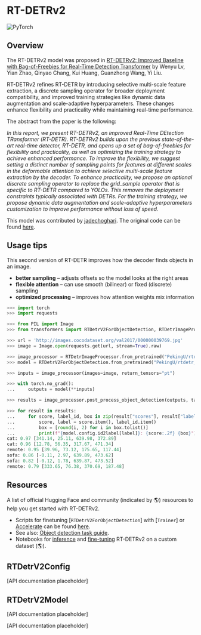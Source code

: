 <!--Copyright 2025 The HuggingFace Team. All rights reserved.

Licensed under the Apache License, Version 2.0 (the "License"); you may not use this file except in compliance with
the License. You may obtain a copy of the License at

http://www.apache.org/licenses/LICENSE-2.0

Unless required by applicable law or agreed to in writing, software distributed under the License is distributed on
an "AS IS" BASIS, WITHOUT WARRANTIES OR CONDITIONS OF ANY KIND, either express or implied. See the License for the
specific language governing permissions and limitations under the License.

⚠️ Note that this file is in Markdown but contain specific syntax for our doc-builder (similar to MDX) that may not be
rendered properly in your Markdown viewer.

-->

# RT-DETRv2

<div class="flex flex-wrap space-x-1">
<img alt="PyTorch" src="https://img.shields.io/badge/PyTorch-DE3412?style=flat&logo=pytorch&logoColor=white">
</div>

## Overview

The RT-DETRv2 model was proposed in [RT-DETRv2: Improved Baseline with Bag-of-Freebies for Real-Time Detection Transformer](https://arxiv.org/abs/2407.17140) by Wenyu Lv, Yian Zhao, Qinyao Chang, Kui Huang, Guanzhong Wang, Yi Liu.

RT-DETRv2 refines RT-DETR by introducing selective multi-scale feature extraction, a discrete sampling operator for broader deployment compatibility, and improved training strategies like dynamic data augmentation and scale-adaptive hyperparameters. These changes enhance flexibility and practicality while maintaining real-time performance.

The abstract from the paper is the following:

*In this report, we present RT-DETRv2, an improved Real-Time DEtection TRansformer (RT-DETR). RT-DETRv2 builds upon the previous state-of-the-art real-time detector, RT-DETR, and opens up a set of bag-of-freebies for flexibility and practicality, as well as optimizing the training strategy to achieve enhanced performance. To improve the flexibility, we suggest setting a distinct number of sampling points for features at different scales in the deformable attention to achieve selective multi-scale feature extraction by the decoder. To enhance practicality, we propose an optional discrete sampling operator to replace the grid_sample operator that is specific to RT-DETR compared to YOLOs. This removes the deployment constraints typically associated with DETRs. For the training strategy, we propose dynamic data augmentation and scale-adaptive hyperparameters customization to improve performance without loss of speed.*

This model was contributed by [jadechoghari](https://huggingface.co/jadechoghari).
The original code can be found [here](https://github.com/lyuwenyu/RT-DETR).

## Usage tips 

This second version of RT-DETR improves how the decoder finds objects in an image. 

- **better sampling** – adjusts offsets so the model looks at the right areas
- **flexible attention** – can use smooth (bilinear) or fixed (discrete) sampling
- **optimized processing** – improves how attention weights mix information

```py
>>> import torch
>>> import requests

>>> from PIL import Image
>>> from transformers import RTDetrV2ForObjectDetection, RTDetrImageProcessor

>>> url = 'http://images.cocodataset.org/val2017/000000039769.jpg'
>>> image = Image.open(requests.get(url, stream=True).raw)

>>> image_processor = RTDetrImageProcessor.from_pretrained("PekingU/rtdetr_v2_r18vd")
>>> model = RTDetrV2ForObjectDetection.from_pretrained("PekingU/rtdetr_v2_r18vd")

>>> inputs = image_processor(images=image, return_tensors="pt")

>>> with torch.no_grad():
...     outputs = model(**inputs)

>>> results = image_processor.post_process_object_detection(outputs, target_sizes=torch.tensor([(image.height, image.width)]), threshold=0.5)

>>> for result in results:
...     for score, label_id, box in zip(result["scores"], result["labels"], result["boxes"]):
...         score, label = score.item(), label_id.item()
...         box = [round(i, 2) for i in box.tolist()]
...         print(f"{model.config.id2label[label]}: {score:.2f} {box}")
cat: 0.97 [341.14, 25.11, 639.98, 372.89]
cat: 0.96 [12.78, 56.35, 317.67, 471.34]
remote: 0.95 [39.96, 73.12, 175.65, 117.44]
sofa: 0.86 [-0.11, 2.97, 639.89, 473.62]
sofa: 0.82 [-0.12, 1.78, 639.87, 473.52]
remote: 0.79 [333.65, 76.38, 370.69, 187.48]
```

## Resources

A list of official Hugging Face and community (indicated by 🌎) resources to help you get started with RT-DETRv2.

<PipelineTag pipeline="object-detection"/>

- Scripts for finetuning [`RTDetrV2ForObjectDetection`] with [`Trainer`] or [Accelerate](https://huggingface.co/docs/accelerate/index) can be found [here](https://github.com/huggingface/transformers/tree/main/examples/pytorch/object-detection).
- See also: [Object detection task guide](../tasks/object_detection).
- Notebooks for [inference](https://github.com/qubvel/transformers-notebooks/blob/main/notebooks/RT_DETR_v2_inference.ipynb) and [fine-tuning](https://github.com/qubvel/transformers-notebooks/blob/main/notebooks/RT_DETR_v2_finetune_on_a_custom_dataset.ipynb) RT-DETRv2 on a custom dataset (🌎).


## RTDetrV2Config

[API documentation placeholder]


## RTDetrV2Model

[API documentation placeholder]

[API documentation placeholder]